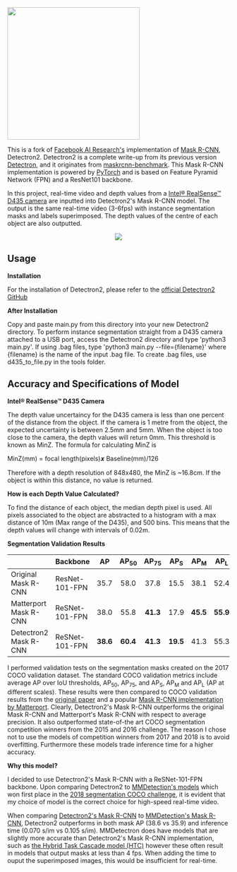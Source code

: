 <img src=".github/Detectron2-Logo-Horz.svg" width="300" >

This is a fork of [Facebook AI Research's](https://github.com/facebookresearch) implementation of [Mask R-CNN](https://arxiv.org/abs/1703.06870), Detectron2. Detectron2 is a complete write-up from its previous version
[Detectron](https://github.com/facebookresearch/Detectron/),
and it originates from [maskrcnn-benchmark](https://github.com/facebookresearch/maskrcnn-benchmark/). This Mask R-CNN implementation is powered by [PyTorch](https://pytorch.org) and is based on Feature Pyramid Network (FPN) and a ResNet101 backbone.

In this project, real-time video and depth values from a [Intel® RealSense™ D435 camera](https://www.intelrealsense.com/depth-camera-d435/) are inputted into Detectron2's Mask R-CNN model. The output is the same real-time video (3-6fps) with instance segmentation masks and labels superimposed. The depth values of the centre of each object are also outputted. 

<div align="center">
  <img src="https://user-images.githubusercontent.com/1381301/66535560-d3422200-eace-11e9-9123-5535d469db19.png"/>
</div>

## Usage

**Installation**

For the installation of Detectron2, please refer to the [official Detectron2 GitHub](https://github.com/facebookresearch/detectron2)

**After Installation**

Copy and paste main.py from this directory into your new Detectron2 directory. To perform instance segmentation straight from a D435 camera attached to a USB port, access the Detectron2 directory and type 'python3 main.py'. If using .bag files, type 'python3 main.py --file={filename}' where {filename} is the name of the input .bag file. To create .bag files, use d435_to_file.py in the tools folder.

## Accuracy and Specifications of Model

**Intel® RealSense™ D435 Camera**

The depth value uncertaincy for the D435 camera is less than one percent of the distance from the object. If the camera is 1 metre from the object, the expected uncertainty is between 2.5mm and 5mm.
When the object is too close to the camera, the depth values will return 0mm. This threshold is known as MinZ. The formula for calculating MinZ is

MinZ(mm) = focal length(pixels)𝒙 Baseline(mm)/126

Therefore with a depth resolution of 848x480, the MinZ is ~16.8cm. If the object is within this distance, no value is returned.

**How is each Depth Value Calculated?**

To find the distance of each object, the median depth pixel is used. All pixels associated to the object are abstracted to a histogram with a max distance of 10m (Max range of the D435), and 500 bins. This means that the depth values will change with intervals of 0.02m.

**Segmentation Validation Results**

|  | Backbone | AP | AP<sub>50</sub> | AP<sub>75</sub> | AP<sub>S</sub> | AP<sub>M</sub> | AP<sub>L</sub> |
| :--- | :--- | :---: | :---: | :---: |  :---:  | :---: | :---: |
| Original Mask R-CNN   | ResNet-101-FPN  | 35.7 | 58.0 | 37.8 | 15.5 | 38.1 | 52.4 |
| Matterport Mask R-CNN | ReSNet-101-FPN | 38.0 | 55.8 | <b>41.3</b> | 17.9 | <b>45.5</b> | <b>55.9</b> |
| Detectron2 Mask R-CNN | ReSNet-101-FPN | <b>38.6</b> | <b>60.4</b> | <b>41.3</b> | <b>19.5</b> | 41.3 | 55.3 |

I performed validation tests on the segmentation masks created on the 2017 COCO validation dataset. The standard COCO validation metrics include average AP over IoU thresholds, AP<sub>50</sub>, AP<sub>75</sub>, and AP<sub>S</sub>, AP<sub>M</sub> and AP<sub>L</sub> (AP at different scales). These results were then compared to COCO validation results from the [original paper](https://arxiv.org/abs/1703.06870) and a popular [Mask R-CNN implementation by Matterport](https://github.com/matterport/Mask_RCNN). Clearly, Detectron2's Mask R-CNN outperforms the original Mask R-CNN and Matterport's Mask R-CNN with respect to average precision. It also outperformed state-of-the art COCO segmentation competition winners from the 2015 and 2016 challenge. The reason I chose not to use the models of competition winners from 2017 and 2018 is to avoid overfitting. Furthermore these models trade inference time for a higher accuracy.

**Why this model?**

I decided to use Detectron2's Mask R-CNN with a ReSNet-101-FPN backbone. Upon comparing Detectron2 to [MMDetection's models](https://github.com/open-mmlab/mmdetection/blob/master/docs/MODEL_ZOO.md) which won first place in the [2018 segmentation COCO challenge](http://cocodataset.org/#detection-leaderboard), it is evident that my choice of model is the correct choice for high-speed real-time video. 

When comparing [Detectron2's Mask R-CNN](https://github.com/facebookresearch/detectron2/blob/master/MODEL_ZOO.md#coco-instance-segmentation-baselines-with-mask-r-cnn) to [MMDetection's Mask R-CNN](https://github.com/open-mmlab/mmdetection/blob/master/docs/MODEL_ZOO.md#mask-r-cnn), Detectron2 outperforms in both mask AP (38.6 vs 35.9) and inference time (0.070 s/im vs 0.105 s/im). MMDetectron does have models that are slightly more accurate than Detectron2's Mask R-CNN implementation, such as [the Hybrid Task Cascade model (HTC)](https://github.com/open-mmlab/mmdetection/blob/master/docs/MODEL_ZOO.md#hybrid-task-cascade-htc) however these often result in models that output masks at less than 4 fps. When adding the time to ouput the superimposed images, this would be insufficient for real-time.
